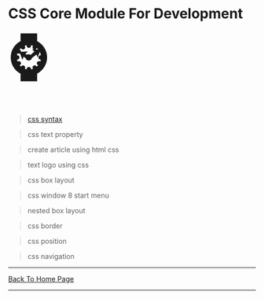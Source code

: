 

# CSS Core Module For Development <span style='font-size:100px;'>&#8986;</span>

> <a href="https://punitkatiyar.github.io/css/start-css.html">css syntax</a>

> css text property

> create article using html css

> text logo using css

> css box layout

> css window 8 start menu

> nested box layout

> css border

> css position

> css navigation

<hr>
<a href="https://punitkatiyar.github.io/">Back To Home Page</a>
<hr>


